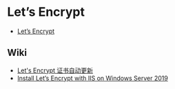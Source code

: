 # Let’s Encrypt

- [Let’s Encrypt](https://letsencrypt.org/)

## Wiki

- [Let's Encrypt 证书自动更新](https://blog.csdn.net/shasharoman/article/details/80915222)
- [Install Let’s Encrypt with IIS on Windows Server 2019](https://www.snel.com/support/how-to-install-lets-encrypt-with-iis-on-windows-server-2019/)
